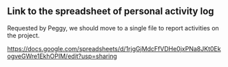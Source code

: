 ## Link to the spreadsheet of personal activity log
Requested by Peggy, we should move to a single file to report activities on the project.

https://docs.google.com/spreadsheets/d/1rjgGjMdcFfVDHe0jxPNa8JKt0EkogveGWre1EkhOPIM/edit?usp=sharing
